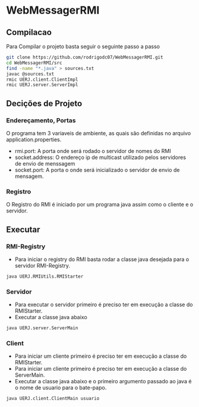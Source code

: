 # WebMessagerRMI
## Compilacao
Para Compilar o projeto basta seguir o seguinte passo a passo
```bash
git clone https://github.com/rodrigodc07/WebMessagerRMI.git
cd WebMessagerRMI/src
find -name "*.java" > sources.txt
javac @sources.txt
rmic UERJ.client.ClientImpl
rmic UERJ.server.ServerImpl
```
## Decições de Projeto
### Endereçamento, Portas
O programa tem 3 variaveis de ambiente, as quais são definidas no arquivo application.properties.
- rmi.port: A porta onde será rodado o servidor de nomes do RMI
- socket.address: O endereço ip de multicast utilizado pelos servidores de envio de menssagem
- socket.port: A porta o onde será inicializado o servidor de envio de mensagem.
### Registro
O Registro do RMI é iniciado por um programa java assim como o cliente e o servidor.
## Executar
### RMI-Registry
- Para iniciar o registry do RMI basta rodar a classe java desejada para o servidor RMI-Registry.
```bash
java UERJ.RMIUtils.RMIStarter
```
### Servidor
- Para executar o servidor primeiro é preciso ter em execução a classe do RMIStarter.
- Executar a classe java abaixo
```bash
java UERJ.server.ServerMain
```

### Client
- Para iniciar um cliente primeiro é preciso ter em execução a classe do RMIStarter.
- Para iniciar um cliente primeiro é preciso ter em execução a classe do ServerMain.
- Executar a classe java abaixo e o primeiro argumento passado ao java é o nome de usuario para o bate-papo.
```bash
java UERJ.client.ClientMain usuario
```
